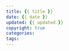 ```yaml
---
title: {{ title }}
date: {{ date }}
updated: {{ updated }}
copyright: true
categories:
tags: 
---
```

